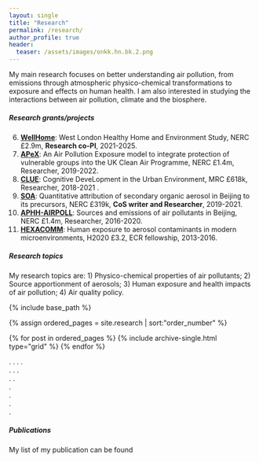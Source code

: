 ```yaml
---
layout: single
title: "Research"
permalink: /research/
author_profile: true
header:
  teaser: /assets/images/onkk.hn.bk.2.png
---
```


My main research focuses on better understanding air pollution, 
from emissions through atmospheric physico-chemical transformations to exposure and effects on human health.
I am also interested in studying the interactions between air pollution, climate and the biosphere. 

##### Research grants/projects

06. [**WellHome**](https://gtr.ukri.org/projects?ref=NE%2FW002116%2F1#/tabOverview): West London Healthy Home and Environment Study, NERC £2.9m, **Research co-PI**, 2021-2025.
05. [**APeX**](https://gtr.ukri.org/project/6D2FF57F-BE97-4070-B074-685CC802D05F): An Air Pollution Exposure model to integrate protection of vulnerable groups into the UK Clean Air Programme, NERC £1.4m, Researcher, 2019-2022.
04. [**CLUE**](https://gtr.ukri.org/projects?ref=MR%2FR00322X%2F1): Cognitive DeveLopment in the Urban Environment, MRC £618k, Researcher, 2018-2021 .
03. [**SOA**](https://gtr.ukri.org/projects?ref=NE%2FS006699%2F1&pn=0&fetchSize=10&selectedSortableField=date&selectedSortOrder=ASC#/tabOverview): Quantitative attribution of secondary organic aerosol in Beijing to its precursors, NERC £319k, **CoS writer and Researcher**, 2019-2021.
02. [**APHH-AIRPOLL**](https://gtr.ukri.org/projects?ref=NE%2FN007190%2F1): Sources and emissions of air pollutants in Beijing, NERC £1.4m, Researcher, 2016-2020.
01. [**HEXACOMM**](https://cordis.europa.eu/project/id/315760/reporting): Human exposure to aerosol contaminants in modern microenvironments, H2020 £3.2, ECR fellowship,  2013-2016. 

##### Research topics

My research topics are: 1) Physico-chemical properties of air pollutants; 2) Source apportionment of aerosols; 3) Human exposure and health impacts of air pollution; 4) Air quality policy. 

<nbsp>

{% include base_path %}

{% assign ordered_pages = site.research | sort:"order_number" %}

{% for post in ordered_pages %}
  {% include archive-single.html type="grid" %}
{% endfor %}

.
. 
.
.  
. 
. 
.  
. 
.  
.  
.  
.  
.  
<nbsp>

##### Publications
My list of my publication can be found
  
  
